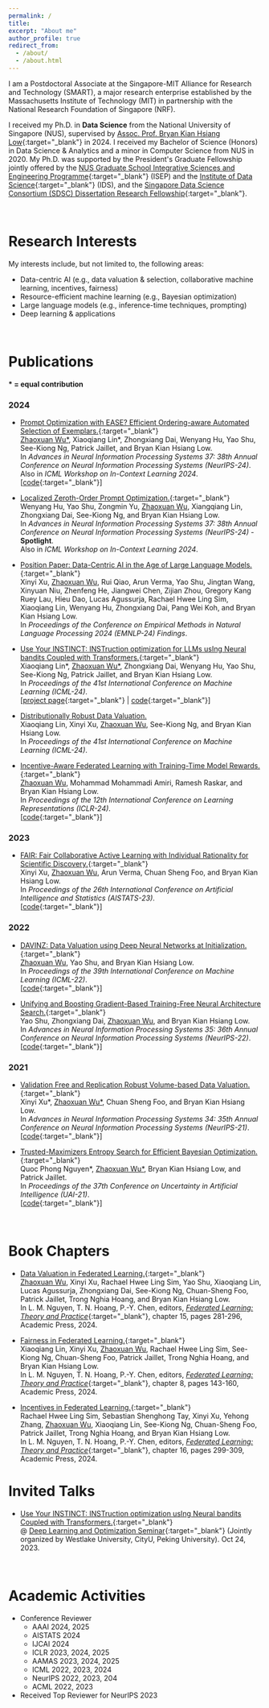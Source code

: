 ```yaml
---
permalink: /
title: 
excerpt: "About me"
author_profile: true
redirect_from: 
  - /about/
  - /about.html
---
```



I am a Postdoctoral Associate at the Singapore-MIT Alliance for Research and Technology (SMART), a major research enterprise established by the Massachusetts Institute of Technology (MIT) in partnership with the National Research Foundation of Singapore (NRF).

I received my Ph.D. in **Data Science** from the National University of Singapore (NUS), supervised by [Assoc. Prof. Bryan Kian Hsiang Low](https://www.comp.nus.edu.sg/~lowkh/research.html){:target="_blank"} in 2024. I received my Bachelor of Science (Honors) in Data Science & Analytics and a minor in Computer Science from NUS in 2020. 
My Ph.D. was supported by the President's Graduate Fellowship jointly offered by the [NUS Graduate School Integrative Sciences and Engineering Programme](https://isep.nus.edu.sg/){:target="_blank"} (ISEP) and the
[Institute of Data Science](https://ids.nus.edu.sg/){:target="_blank"} (IDS), and the [Singapore Data Science Consortium (SDSC) Dissertation Research Fellowship](https://sdsc.sg/fellowship/){:target="_blank"}.

<br/>

Research Interests
======
My interests include, but not limited to, the following areas:
* Data-centric AI (e.g., data valuation & selection, collaborative machine learning, incentives, fairness)
*	Resource-efficient machine learning (e.g., Bayesian optimization)
* Large language models (e.g., inference-time techniques, prompting)
*	Deep learning & applications

<br/>

Publications
======
**\* = equal contribution**

### 2024

* [Prompt Optimization with EASE? Efficient Ordering-aware Automated Selection of Exemplars.](https://arxiv.org/abs/2405.16122){:target="_blank"} \
<ins>Zhaoxuan Wu\*</ins>, Xiaoqiang Lin\*, Zhongxiang Dai, Wenyang Hu, Yao Shu, See-Kiong Ng, Patrick Jaillet, and Bryan Kian Hsiang Low. \
In _Advances in Neural Information Processing Systems 37: 38th Annual Conference on Neural Information Processing Systems (NeurIPS-24)_. \
Also in _ICML Workshop on In-Context Learning 2024_. \
[[code](https://github.com/ZhaoxuanWu/EASE-Prompt-Optimization){:target="_blank"}]

* [Localized Zeroth-Order Prompt Optimization.](https://arxiv.org/abs/2403.02993){:target="_blank"} \
Wenyang Hu, Yao Shu, Zongmin Yu, <ins>Zhaoxuan Wu</ins>, Xiangqiang Lin, Zhongxiang Dai, See-Kiong Ng, and Bryan Kian Hsiang Low. \
In _Advances in Neural Information Processing Systems 37: 38th Annual Conference on Neural Information Processing Systems (NeurIPS-24)_ - **Spotlight**. \
Also in _ICML Workshop on In-Context Learning 2024_.

* [Position Paper: Data-Centric AI in the Age of Large Language Models.](https://arxiv.org/abs/2406.14473){:target="_blank"} \
Xinyi Xu, <ins>Zhaoxuan Wu</ins>, Rui Qiao, Arun Verma, Yao Shu, Jingtan Wang, Xinyuan Niu, Zhenfeng He, Jiangwei Chen, Zijian Zhou, Gregory Kang Ruey Lau, Hieu Dao, Lucas Agussurja, Rachael Hwee Ling Sim, Xiaoqiang Lin, Wenyang Hu, Zhongxiang Dai, Pang Wei Koh, and Bryan Kian Hsiang Low. \
In _Proceedings of the Conference on Empirical Methods in Natural Language Processing 2024 (EMNLP-24) Findings_.

* [Use Your INSTINCT: INSTruction optimization for LLMs usIng Neural bandits Coupled with Transformers.](https://arxiv.org/abs/2310.02905){:target="_blank"} \
Xiaoqiang Lin\*, <ins>Zhaoxuan Wu\*</ins>, Zhongxiang Dai, Wenyang Hu, Yao Shu, See-Kiong Ng, Patrick Jaillet, and Bryan Kian Hsiang Low. \
In _Proceedings of the 41st International Conference on Machine Learning (ICML-24)_. \
[[project page](https://xqlin98.github.io/INSTINCT){:target="_blank"} | [code](https://github.com/xqlin98/INSTINCT){:target="_blank"}\]

<!-- In _the 37th Conference on Neural Information Processing Systems (NeurIPS’23) Workshop on Instruction Tuning and Instruction Following_. \ --> 

* [Distributionally Robust Data Valuation.]() \
Xiaoqiang Lin, Xinyi Xu, <ins>Zhaoxuan Wu</ins>, See-Kiong Ng, and Bryan Kian Hsiang Low. \
In _Proceedings of the 41st International Conference on Machine Learning (ICML-24)_.

* [Incentive-Aware Federated Learning with Training-Time Model Rewards.](https://openreview.net/forum?id=FlY7WQ2hWS){:target="_blank"} \
<ins>Zhaoxuan Wu</ins>, Mohammad Mohammadi Amiri, Ramesh Raskar, and Bryan Kian Hsiang Low. \
In _Proceedings of the 12th International Conference on Learning Representations (ICLR-24)_. \
\[[code](https://github.com/ZhaoxuanWu/Incentive-Aware-FL){:target="_blank"}\]


### 2023

* [FAIR: Fair Collaborative Active Learning with Individual Rationality for Scientific Discovery.](https://proceedings.mlr.press/v206/xu23e.html){:target="_blank"} \
Xinyi Xu, <ins>Zhaoxuan Wu</ins>, Arun Verma, Chuan Sheng Foo, and Bryan Kian Hsiang Low. \
In _Proceedings of the 26th International Conference on Artificial Intelligence and Statistics (AISTATS-23)_. \
\[[code](https://github.com/XinyiYS/FAIR){:target="_blank"}\]

### 2022

* [DAVINZ: Data Valuation using Deep Neural Networks at Initialization.](https://proceedings.mlr.press/v162/wu22j.html){:target="_blank"} \
<ins>Zhaoxuan Wu</ins>, Yao Shu, and Bryan Kian Hsiang Low. \
In _Proceedings of the 39th International Conference on Machine Learning (ICML-22)_. \
\[[code](https://github.com/ZhaoxuanWu/DAVINZ-DataValuation){:target="_blank"}\]


* [Unifying and Boosting Gradient-Based Training-Free Neural Architecture Search.](https://proceedings.neurips.cc/paper_files/paper/2022/hash/d4e8355bcc5ac0a8b30aaac05fccc1f6-Abstract-Conference.html){:target="_blank"} \
Yao Shu, Zhongxiang Dai, <ins>Zhaoxuan Wu</ins>, and Bryan Kian Hsiang Low. \
In _Advances in Neural Information Processing Systems 35: 36th Annual Conference on Neural Information Processing Systems (NeurIPS-22)_. \
\[[code](https://github.com/shuyao95/HNAS){:target="_blank"}\]

### 2021

* [Validation Free and Replication Robust Volume-based Data Valuation.](https://proceedings.neurips.cc/paper/2021/hash/59a3adea76fadcb6dd9e54c96fc155d1-Abstract.html){:target="_blank"} \
Xinyi Xu\*, <ins>Zhaoxuan Wu\*</ins>, Chuan Sheng Foo, and Bryan Kian Hsiang Low. \
In _Advances in Neural Information Processing Systems 34: 35th Annual Conference on Neural Information Processing Systems (NeurIPS-21)_. \
\[[code](https://github.com/ZhaoxuanWu/VolumeBased-DataValuation){:target="_blank"}\]

* [Trusted-Maximizers Entropy Search for Efficient Bayesian Optimization.](https://proceedings.mlr.press/v161/nguyen21d/nguyen21d.pdf){:target="_blank"}  \
Quoc Phong Nguyen\*, <ins>Zhaoxuan Wu\*</ins>, Bryan Kian Hsiang Low, and Patrick Jaillet. \
In _Proceedings of the 37th Conference on Uncertainty in Artificial Intelligence (UAI-21)_. \
\[[code](https://github.com/ZhaoxuanWu/Trusted-Maximizers-Entropy-Search-BO){:target="_blank"}\]

<br/>

Book Chapters
======

* [Data Valuation in Federated Learning.](https://www.sciencedirect.com/science/article/abs/pii/B9780443190377000247){:target="_blank"} \
<ins>Zhaoxuan Wu</ins>, Xinyi Xu, Rachael Hwee Ling Sim, Yao Shu, Xiaoqiang Lin, Lucas Agussurja, Zhongxiang Dai, See-Kiong Ng, Chuan-Sheng Foo, Patrick Jaillet, Trong Nghia Hoang, and Bryan Kian Hsiang Low. \
In L. M. Nguyen, T. N. Hoang, P.-Y. Chen, editors, [_Federated Learning: Theory and Practice_](https://www.sciencedirect.com/book/9780443190377/federated-learning){:target="_blank"}, chapter 15, pages 281-296, Academic Press, 2024.

* [Fairness in Federated Learning.](https://www.sciencedirect.com/science/article/abs/pii/B9780443190377000168){:target="_blank"} \
Xiaoqiang Lin, Xinyi Xu, <ins>Zhaoxuan Wu</ins>, Rachael Hwee Ling Sim, See-Kiong Ng, Chuan-Sheng Foo, Patrick Jaillet, Trong Nghia Hoang, and Bryan Kian Hsiang Low. \
In L. M. Nguyen, T. N. Hoang, P.-Y. Chen, editors, [_Federated Learning: Theory and Practice_](https://www.sciencedirect.com/book/9780443190377/federated-learning){:target="_blank"}, chapter 8, pages 143-160, Academic Press, 2024.

* [Incentives in Federated Learning.](https://www.sciencedirect.com/science/article/abs/pii/B9780443190377000260){:target="_blank"} \
Rachael Hwee Ling Sim, Sebastian Shenghong Tay, Xinyi Xu, Yehong Zhang, <ins>Zhaoxuan Wu</ins>, Xiaoqiang Lin, See-Kiong Ng, Chuan-Sheng Foo, Patrick Jaillet, Trong Nghia Hoang, and Bryan Kian Hsiang Low. \
In L. M. Nguyen, T. N. Hoang, P.-Y. Chen, editors, [_Federated Learning: Theory and Practice_](https://www.sciencedirect.com/book/9780443190377/federated-learning){:target="_blank"}, chapter 16, pages 299-309, Academic Press, 2024.

Invited Talks
======

* [Use Your INSTINCT: INSTruction optimization usIng Neural bandits Coupled with Transformers.](https://www.bilibili.com/video/BV14C4y1n7Ji){:target="_blank"} \
@ [Deep Learning and Optimization Seminar](https://dlo-seminar.github.io/){:target="_blank"} (Jointly organized by Westlake University, CityU, Peking University). Oct 24, 2023.

<br/>

Academic Activities
======

* Conference Reviewer
  * AAAI 2024, 2025
  * AISTATS 2024
  * IJCAI 2024
  * ICLR 2023, 2024, 2025
  * AAMAS 2023, 2024, 2025
  * ICML 2022, 2023, 2024
  * NeurIPS 2022, 2023, 204
  * ACML 2022, 2023
* Received Top Reviewer for NeurIPS 2023
